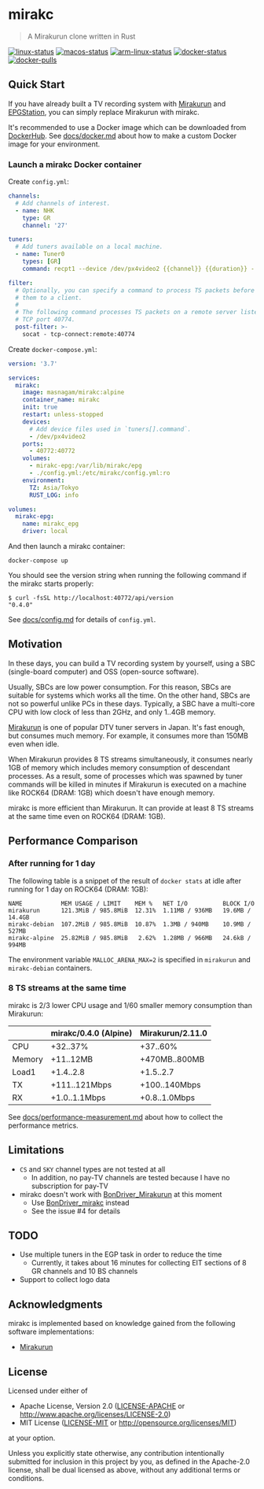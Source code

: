 # mirakc

> A Mirakurun clone written in Rust

[![linux-status](https://github.com/masnagam/mirakc/workflows/Linux/badge.svg)](https://github.com/masnagam/mirakc/actions?workflow=Linux)
[![macos-status](https://github.com/masnagam/mirakc/workflows/macOS/badge.svg)](https://github.com/masnagam/mirakc/actions?workflow=macOS)
[![arm-linux-status](https://github.com/masnagam/mirakc/workflows/ARM-Linux/badge.svg)](https://github.com/masnagam/mirakc/actions?workflow=ARM-Linux)
[![docker-status](https://github.com/masnagam/mirakc/workflows/Docker/badge.svg)](https://github.com/masnagam/mirakc/actions?workflow=Docker)
[![docker-pulls](https://img.shields.io/docker/pulls/masnagam/mirakc)](https://hub.docker.com/r/masnagam/mirakc)

## Quick Start

If you have already built a TV recording system with [Mirakurun] and
[EPGStation], you can simply replace Mirakurun with mirakc.

It's recommended to use a Docker image which can be downloaded from [DockerHub].
See [docs/docker.md](./docs/docker.md) about how to make a custom Docker image
for your environment.

### Launch a mirakc Docker container

Create `config.yml`:

```yaml
channels:
  # Add channels of interest.
  - name: NHK
    type: GR
    channel: '27'

tuners:
  # Add tuners available on a local machine.
  - name: Tuner0
    types: [GR]
    command: recpt1 --device /dev/px4video2 {{channel}} {{duration}} -

filter:
  # Optionally, you can specify a command to process TS packets before sending
  # them to a client.
  #
  # The following command processes TS packets on a remote server listening on
  # TCP port 40774.
  post-filter: >-
    socat - tcp-connect:remote:40774
```

Create `docker-compose.yml`:

```yaml
version: '3.7'

services:
  mirakc:
    image: masnagam/mirakc:alpine
    container_name: mirakc
    init: true
    restart: unless-stopped
    devices:
      # Add device files used in `tuners[].command`.
      - /dev/px4video2
    ports:
      - 40772:40772
    volumes:
      - mirakc-epg:/var/lib/mirakc/epg
      - ./config.yml:/etc/mirakc/config.yml:ro
    environment:
      TZ: Asia/Tokyo
      RUST_LOG: info

volumes:
  mirakc-epg:
    name: mirakc_epg
    driver: local
```

And then launch a mirakc container:

```shell
docker-compose up
```

You should see the version string when running the following command if the
mirakc starts properly:

```console
$ curl -fsSL http://localhost:40772/api/version
"0.4.0"
```

See [docs/config.md](./docs/config.md) for details of `config.yml`.

## Motivation

In these days, you can build a TV recording system by yourself, using a SBC
(single-board computer) and OSS (open-source software).

Usually, SBCs are low power consumption.  For this reason, SBCs are suitable for
systems which works all the time.  On the other hand, SBCs are not so powerful
unlike PCs in these days.  Typically, a SBC have a multi-core CPU with low clock
of less than 2GHz, and only 1..4GB memory.

[Mirakurun] is one of popular DTV tuner servers in Japan.  It's fast enough, but
consumes much memory.  For example, it consumes more than 150MB even when idle.

When Mirakurun provides 8 TS streams simultaneously,  it consumes nearly 1GB of
memory which includes memory consumption of descendant processes.  As a result,
some of processes which was spawned by tuner commands will be killed in minutes
if Mirakurun is executed on a machine like ROCK64 (DRAM: 1GB) which doesn't have
enough memory.

mirakc is more efficient than Mirakurun.  It can provide at least 8 TS streams
at the same time even on ROCK64 (DRAM: 1GB).

## Performance Comparison

### After running for 1 day

The following table is a snippet of the result of `docker stats` at idle after
running for 1 day on ROCK64 (DRAM: 1GB):

```
NAME           MEM USAGE / LIMIT    MEM %   NET I/O          BLOCK I/O
mirakurun      121.3MiB / 985.8MiB  12.31%  1.11MB / 936MB   19.6MB / 14.4GB
mirakc-debian  107.2MiB / 985.8MiB  10.87%  1.3MB / 940MB    10.9MB / 527MB
mirakc-alpine  25.82MiB / 985.8MiB   2.62%  1.28MB / 966MB   24.6kB / 994MB
```

The environment variable `MALLOC_ARENA_MAX=2` is specified in `mirakurun` and
`mirakc-debian` containers.

### 8 TS streams at the same time

mirakc is 2/3 lower CPU usage and 1/60 smaller memory consumption than
Mirakurun:

|          | mirakc/0.4.0 (Alpine) | Mirakurun/2.11.0 |
|----------|-----------------------|------------------|
| CPU      | +32..37%              | +37..60%         |
| Memory   | +11..12MB             | +470MB..800MB    |
| Load1    | +1.4..2.8             | +1.5..2.7        |
| TX       | +111..121Mbps         | +100..140Mbps    |
| RX       | +1.0..1.1Mbps         | +0.8..1.0Mbps    |

See [docs/performance-measurement.md](./docs/performance-measurement.md) about
how to collect the performance metrics.

## Limitations

* `CS` and `SKY` channel types are not tested at all
  * In addition, no pay-TV channels are tested because I have no subscription
    for pay-TV
* mirakc doesn't work with [BonDriver_Mirakurun] at this moment
  * Use [BonDriver_mirakc] instead
  * See the issue #4 for details

## TODO

* Use multiple tuners in the EGP task in order to reduce the time
  * Currently, it takes about 16 minutes for collecting EIT sections of 8 GR
    channels and 10 BS channels
* Support to collect logo data

## Acknowledgments

mirakc is implemented based on knowledge gained from the following software
implementations:

* [Mirakurun]

## License

Licensed under either of

* Apache License, Version 2.0
  ([LICENSE-APACHE] or http://www.apache.org/licenses/LICENSE-2.0)
* MIT License
  ([LICENSE-MIT] or http://opensource.org/licenses/MIT)

at your option.

Unless you explicitly state otherwise, any contribution intentionally submitted
for inclusion in this project by you, as defined in the Apache-2.0 license,
shall be dual licensed as above, without any additional terms or conditions.

[Mirakurun]: https://github.com/Chinachu/Mirakurun
[EPGStation]: https://github.com/l3tnun/EPGStation
[DockerHub]: https://hub.docker.com/r/masnagam/mirakc
[BonDriver_Mirakurun]: https://github.com/Chinachu/BonDriver_Mirakurun
[BonDriver_mirakc]: https://github.com/epgdatacapbon/BonDriver_mirakc
[LICENSE-APACHE]: ./LICENSE-APACHE
[LICENSE-MIT]: ./LICENSE-MIT
